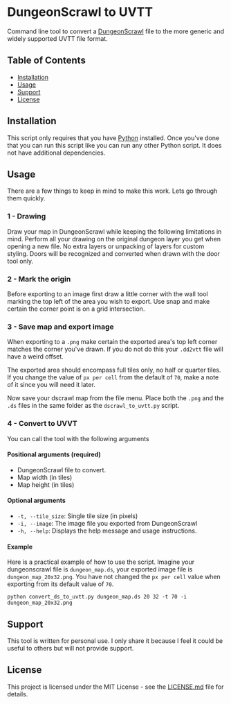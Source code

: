 # DungeonScrawl to UVTT

Command line tool to convert a [DungeonScrawl](https://app.dungeonscrawl.com/) file to the more generic and widely supported UVTT file format.

## Table of Contents

- [Installation](#installation)
- [Usage](#usage)
- [Support](#support)
- [License](#license)

## Installation

This script only requires that you have [Python](https://www.python.org/) installed. Once you've done that you can run this script like you can run any other Python script. It does not have additional dependencies.

## Usage

There are a few things to keep in mind to make this work. Lets go through them quickly.

### 1 - Drawing

Draw your map in DungeonScrawl while keeping the following limitations in mind. Perform all your drawing on the original dungeon layer you get when opening a new file. No extra layers or unpacking of layers for custom styling. Doors will be recognized and converted when drawn with the door tool only.

 ### 2 - Mark the origin
 
 Before exporting to an image first draw a little corner with the wall tool marking the top left of the area you wish to export. Use snap and make certain the corner point is on a grid intersection. 
 
 ### 3 - Save map and export image
 
 When exporting to a `.png` make certain the exported area's top left corner matches the corner you've drawn. If you do not do this your `.dd2vtt` file will have a weird offset.

The exported area should encompass full tiles only, no half or quarter tiles. If you change the value of `px per cell` from the default of `70`, make a note of it since you will need it later.

Now save your dscrawl map from the file menu. Place both the `.png` and the `.ds` files in the same folder as the `dscrawl_to_uvtt.py` script.

### 4 - Convert to UVVT

You can call the tool with the following arguments

#### Positional arguments (required)
- DungeonScrawl file to convert.
- Map width (in tiles)
- Map height (in tiles)

#### Optional arguments
- `-t, --tile_size`: Single tile size (in pixels)
- `-i, --image`: The image file you exported from DungeonScrawl
- `-h, --help`: Displays the help message and usage instructions.

#### Example

Here is a practical example of how to use the script. Imagine your dungeonscrawl file is `dungeon_map.ds`, your exported image file is `dungeon_map_20x32.png`. You have not changed the `px per cell` value when exporting from its default value of `70`.

`python convert_ds_to_uvtt.py dungeon_map.ds 20 32 -t 70 -i dungeon_map_20x32.png`

## Support

This tool is written for personal use. I only share it because I feel it could be useful to others but will not provide support.

## License

This project is licensed under the MIT License - see the [LICENSE.md](LICENSE.MD) file for details.
